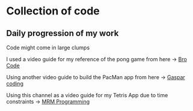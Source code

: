 # Collection of code
## Daily progression of my work
Code might come in large clumps

I used a video guide for my reference of the pong game from here -> [Bro Code](https://youtu.be/oLirZqJFKPE)

Using another video guide to build the PacMan app from here -> [Gaspar coding](https://youtu.be/r7i25lbmBd4)

Using this channel as a video guide for my Tetris App due to time constraints -> [MRM Programming](https://www.youtube.com/c/MrMProgramming)
